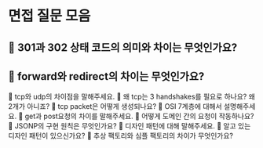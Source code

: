 # 면접 질문 모음
📌 301과 302 상태 코드의 의미와 차이는 무엇인가요?
- 
📌 forward와 redirect의 차이는 무엇인가요?
- 
📌 tcp와 udp의 차이점을 말해주세요.
📌 왜 tcp는 3 handshakes를 필요로 하나요? 왜 2개가 아니죠?
📌 tcp packet은 어떻게 생성되나요?
📌 OSI 7계층에 대해서 설명해주세요.
📌 get과 post요청의 차이를 말해주세요.
📌 어떻게 도메인 간의 요청이 작동하나요?
📌 JSONP의 구현 원칙은 무엇인가요?
📌 디자인 패턴에 대해 말해주세요.
📌 알고 있는 디자인 패턴이 있으신가요?
📌 추상 팩토리와 심플 팩토리의 차이가 무엇인가요?
